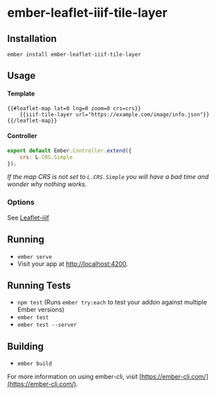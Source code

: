 # ember-leaflet-iiif-tile-layer

## Installation
`ember install ember-leaflet-iiif-tile-layer`

## Usage

#### Template

```htmlbars
{{#leaflet-map lat=0 lng=0 zoom=0 crs=crs}}
    {{iiif-tile-layer url="https://example.com/image/info.json"}}
{{/leaflet-map}}
```
#### Controller

```javascript
export default Ember.Controller.extend({
    crs: L.CRS.Simple
});
```
*If the map CRS is not set to `L.CRS.Simple` you will have a bad time and wonder why nothing works.*


### Options

See [Leaflet-iiif](https://github.com/mejackreed/Leaflet-IIIF#options)

## Running

* `ember serve`
* Visit your app at [http://localhost:4200](http://localhost:4200).

## Running Tests

* `npm test` (Runs `ember try:each` to test your addon against multiple Ember versions)
* `ember test`
* `ember test --server`

## Building

* `ember build`

For more information on using ember-cli, visit [https://ember-cli.com/](https://ember-cli.com/).
